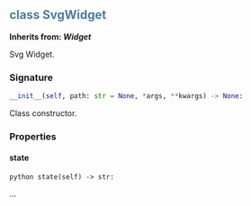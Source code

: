 #  

## <h2 style="color: #4d7c99;">class SvgWidget</h2>


**Inherits from: _Widget_**

Svg Widget.


### Signature

```python
__init__(self, path: str = None, *args, **kwargs) -> None:
```

Class constructor.


### Properties


#### state

```python state(self) -> str:```

...
